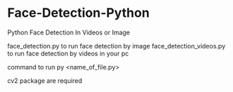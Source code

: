 # Face-Detection-Python
Python Face Detection In Videos or Image

face_detection.py to run face detection by image
face_detection_videos.py to run face detection by videos in your pc

command to run
py <name_of_file.py>

cv2 package are required
